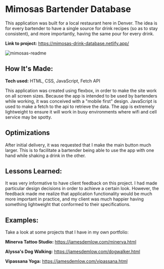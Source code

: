 # Mimosas Bartender Database
This application was built for a local restaurant here in Denver. The idea is for every bartender to have a single source for drink recipes (so as to stay consistent), and more importantly, having the same pour for every drink.

**Link to project:** https://mimosas-drink-database.netlify.app/

![mimosas-readme](https://user-images.githubusercontent.com/14945785/225492908-d1df5965-9fcf-42ac-9219-6e3984a12784.gif)


## How It's Made:

**Tech used:** HTML, CSS, JavaScript, Fetch API

This application was created using flexbox, in order to make the site work on all screen sizes. Because the app is intended to be used by bartenders while working, it was conceived with a "mobile first" design. JavaScript is used to make a fetch to the api to retrieve the data. The app is extremely lightweight to ensure it will work in busy environments where wifi and cell service may be spotty.

## Optimizations

After initial delivery, it was requested that I make the main button much larger. This is to facilitate a bartender being able to use the app with one hand while shaking a drink in the other.  

## Lessons Learned:

It was very informative to have client feedback on this project. I had made particular design decisions in order to achieve a certain look. However, the feedback made me realize that application functionality would be much more important in practice, and my client was much happier having something lightweight that conformed to their specifications. 

## Examples:
Take a look at some projects that I have in my own portfolio:

**Minerva Tattoo Studio:** https://jamesdemlow.com/minerva.html

**Alyssa's Dog Walking:** https://jamesdemlow.com/dogwalker.html

**Vipassana Yoga:** https://jamesdemlow.com/vipassana.html



